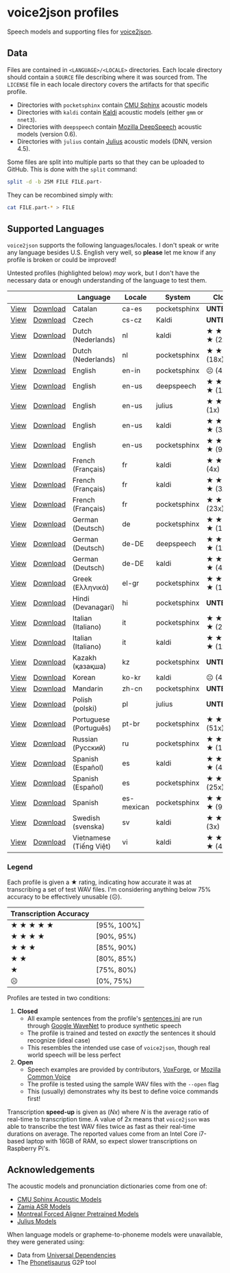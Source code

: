 # voice2json profiles

Speech models and supporting files for [voice2json](https://github.com/synesthesiam/voice2json).

## Data

Files are contained in `<LANGUAGE>/<LOCALE>` directories. Each locale directory should contain a `SOURCE` file describing where it was sourced from. The `LICENSE` file in each locale directory covers the artifacts for that specific profile.

* Directories with `pocketsphinx` contain [CMU Sphinx](https://cmusphinx.github.io/) acoustic models
* Directories with `kaldi` contain [Kaldi](https://kaldi-asr.org) acoustic models (either `gmm` or `nnet3`).
* Directories with `deepspeech` contain [Mozilla DeepSpeech](https://github.com/mozilla/DeepSpeech) acoustic models (version 0.6).
* Directories with `julius` contain [Julius](https://github.com/julius-speech/julius) acoustic models (DNN, version 4.5).

Some files are split into multiple parts so that they can be uploaded to GitHub. This is done with the `split` command:

```bash
split -d -b 25M FILE FILE.part-
```

They can be recombined simply with:

```bash
cat FILE.part-* > FILE
```

## Supported Languages

`voice2json` supports the following languages/locales. I don't speak or write any language besides U.S. English very well, so **please** let me know if any profile is broken or could be improved!

Untested profiles (highlighted below) *may* work, but I don't have the necessary data or enough understanding of the language to test them.

<table>
  <thead>
    <tr>
      <th></th>
      <th></th>
      <th>Language</th>
      <th>Locale</th>
      <th>System</th>
      <th>Closed</th>
      <th>Open</th>
    </tr>
  </thead>
  <tbody>
    <tr>
      <td>
        <a href="https://github.com/synesthesiam/ca-es_pocketsphinx-cmu">View</a>
      </td>
      <td>
        <a href="https://github.com/synesthesiam/ca-es_pocketsphinx-cmu/archive/v1.1.tar.gz">Download</a>
      </td>
      <td>Catalan</td>
      <td>ca-es</td>
      <td>pocketsphinx</td>
      <td>
        <strong>UNTESTED</strong>
      </td>
      <td>
        <strong>UNTESTED</strong>
      </td>
    </tr>
    <tr>
      <td>
        <a href="https://github.com/rhasspy/cs_kaldi-rhasspy">View</a>
      </td>
      <td>
        <a href="https://github.com/rhasspy/cs_kaldi-rhasspy/archive/v1.0.tar.gz">Download</a>
      </td>
      <td>Czech</td>
      <td>cs-cz</td>
      <td>Kaldi</td>
      <td>
        <strong>UNTESTED</strong>
      </td>
      <td>
        <strong>UNTESTED</strong>
      </td>
    </tr>
    <tr>
      <td>
        <a href="https://github.com/synesthesiam/nl_kaldi-cgn">View</a>
      </td>
      <td>
        <a href="https://github.com/synesthesiam/nl_kaldi-cgn/archive/v1.1.tar.gz">Download</a>
      </td>
      <td>Dutch (Nederlands)</td>
      <td>nl</td>
      <td>kaldi</td>
      <td>&#9733; &#9733; &#9733; &#9733; &#9733; (2x)</td>
      <td>&#9785; (1x)</td>
    </tr>
    <tr>
      <td>
        <a href="https://github.com/synesthesiam/nl_pocketsphinx-cmu">View</a>
      </td>
      <td>
        <a href="https://github.com/synesthesiam/nl_pocketsphinx-cmu/archive/v1.1.tar.gz">Download</a>
      </td>
      <td>Dutch (Nederlands)</td>
      <td>nl</td>
      <td>pocketsphinx</td>
      <td>&#9733; &#9733; &#9733; &#9733; (18x)</td>
      <td>&#9785; (3x)</td>
    </tr>
    <tr>
      <td>
        <a href="https://github.com/synesthesiam/en-in_pocketsphinx-cmu">View</a>
      </td>
      <td>
        <a href="https://github.com/synesthesiam/en-in_pocketsphinx-cmu/archive/v1.1.tar.gz">Download</a>
      </td>
      <td>English</td>
      <td>en-in</td>
      <td>pocketsphinx</td>
      <td>&#9785; (4x)</td>
      <td>&#9785; (4x)</td>
    </tr>
    <tr>
      <td>
        <a href="https://github.com/synesthesiam/en-us_deepspeech-mozilla">View</a>
      </td>
      <td>
        <a href="https://github.com/synesthesiam/en-us_deepspeech-mozilla/archive/v1.0.tar.gz">Download</a>
      </td>
      <td>English</td>
      <td>en-us</td>
      <td>deepspeech</td>
      <td>&#9733; &#9733; &#9733; &#9733; &#9733; (1x)</td>
      <td>&#9733; &#9733; &#9733; &#9733; (1x)</td>
    </tr>
    <tr>
      <td>
        <a href="https://github.com/synesthesiam/en-us_julius-github">View</a>
      </td>
      <td>
        <a href="https://github.com/synesthesiam/en-us_julius-github/archive/v1.1.tar.gz">Download</a>
      </td>
      <td>English</td>
      <td>en-us</td>
      <td>julius</td>
      <td>&#9733; &#9733; &#9733; &#9733; (1x)</td>
      <td>
        <strong>UNTESTED</strong>
      </td>
    </tr>
    <tr>
      <td>
        <a href="https://github.com/synesthesiam/en-us_kaldi-zamia">View</a>
      </td>
      <td>
        <a href="https://github.com/synesthesiam/en-us_kaldi-zamia/archive/v2.0.tar.gz">Download</a>
      </td>
      <td>English</td>
      <td>en-us</td>
      <td>kaldi</td>
      <td>&#9733; &#9733; &#9733; &#9733; &#9733; (3x)</td>
      <td>&#9733; &#9733; &#9733; &#9733; (1x)</td>
    </tr>
    <tr>
      <td>
        <a href="https://github.com/synesthesiam/en-us_pocketsphinx-cmu">View</a>
      </td>
      <td>
        <a href="https://github.com/synesthesiam/en-us_pocketsphinx-cmu/archive/v1.1.tar.gz">Download</a>
      </td>
      <td>English</td>
      <td>en-us</td>
      <td>pocketsphinx</td>
      <td>&#9733; &#9733; &#9733; &#9733; &#9733; (9x)</td>
      <td>&#9733; &#9733; &#9733; &#9733; (2x)</td>
    </tr>
    <tr>
      <td>
        <a href="https://github.com/synesthesiam/fr_kaldi-guyot">View</a>
      </td>
      <td>
        <a href="https://github.com/synesthesiam/fr_kaldi-guyot/archive/v1.0.tar.gz">Download</a>
      </td>
      <td>French (Français)</td>
      <td>fr</td>
      <td>kaldi</td>
      <td>&#9733; &#9733; &#9733; &#9733; (4x)</td>
      <td>&#9733; &#9733; &#9733; &#9733; (1x)</td>
    </tr>
    <tr>
      <td>
        <a href="https://github.com/rhasspy/fr_kaldi-rhasspy">View</a>
      </td>
      <td>
        <a href="https://github.com/rhasspy/fr_kaldi-rhasspy/archive/v1.0.tar.gz">Download</a>
      </td>
      <td>French (Français)</td>
      <td>fr</td>
      <td>kaldi</td>
      <td>&#9733; &#9733; &#9733; &#9733; &#9733; (3x)</td>
      <td>&#9733; &#9733; &#9733; &#9733; &#9733; (0.5x)</td>
    </tr>
    <tr>
      <td>
        <a href="https://github.com/synesthesiam/fr_pocketsphinx-cmu">View</a>
      </td>
      <td>
        <a href="https://github.com/synesthesiam/fr_pocketsphinx-cmu/archive/v1.1.tar.gz">Download</a>
      </td>
      <td>French (Français)</td>
      <td>fr</td>
      <td>pocketsphinx</td>
      <td>&#9733; &#9733; &#9733; &#9733; (23x)</td>
      <td>&#9785; (3x)</td>
    </tr>
    <tr>
      <td>
        <a href="https://github.com/synesthesiam/de_pocketsphinx-cmu">View</a>
      </td>
      <td>
        <a href="https://github.com/synesthesiam/de_pocketsphinx-cmu/archive/v1.1.tar.gz">Download</a>
      </td>
      <td>German (Deutsch)</td>
      <td>de</td>
      <td>pocketsphinx</td>
      <td>&#9733; &#9733; &#9733; &#9733; &#9733; (17x)</td>
      <td>&#9733; &#9733; &#9733; &#9733; &#9733; (3x)</td>
    </tr>
    <tr>
      <td>
        <a href="https://github.com/synesthesiam/de_deepspeech-aashishag">View</a>
      </td>
      <td>
        <a href="https://github.com/synesthesiam/de_deepspeech-aashishag/archive/v1.0.tar.gz">Download</a>
      </td>
      <td>German (Deutsch)</td>
      <td>de-DE</td>
      <td>deepspeech</td>
      <td>&#9733; &#9733; &#9733; &#9733; &#9733; (1x)</td>
      <td>&#9733; &#9733; &#9733; &#9733; (1x)</td>
    </tr>
    <tr>
      <td>
        <a href="https://github.com/synesthesiam/de_kaldi-zamia">View</a>
      </td>
      <td>
        <a href="https://github.com/synesthesiam/de_kaldi-zamia/archive/v2.0.tar.gz">Download</a>
      </td>
      <td>German (Deutsch)</td>
      <td>de-DE</td>
      <td>kaldi</td>
      <td>&#9733; &#9733; &#9733; &#9733; &#9733; (4x)</td>
      <td>&#9733; &#9733; &#9733; &#9733; (1x)</td>
    </tr>
    <tr>
      <td>
        <a href="https://github.com/synesthesiam/el-gr_pocketsphinx-cmu">View</a>
      </td>
      <td>
        <a href="https://github.com/synesthesiam/el-gr_pocketsphinx-cmu/archive/v1.1.tar.gz">Download</a>
      </td>
      <td>Greek (Ελληνικά)</td>
      <td>el-gr</td>
      <td>pocketsphinx</td>
      <td>&#9733; &#9733; &#9733; &#9733; &#9733; (15x)</td>
      <td>&#9785; (1x)</td>
    </tr>
    <tr>
      <td>
        <a href="https://github.com/synesthesiam/hi_pocketsphinx-cmu">View</a>
      </td>
      <td>
        <a href="https://github.com/synesthesiam/hi_pocketsphinx-cmu/archive/v1.0.tar.gz">Download</a>
      </td>
      <td>Hindi (Devanagari)</td>
      <td>hi</td>
      <td>pocketsphinx</td>
      <td>
        <strong>UNTESTED</strong>
      </td>
      <td>
        <strong>UNTESTED</strong>
      </td>
    </tr>
    <tr>
      <td>
        <a href="https://github.com/synesthesiam/it_pocketsphinx-cmu">View</a>
      </td>
      <td>
        <a href="https://github.com/synesthesiam/it_pocketsphinx-cmu/archive/v1.1.tar.gz">Download</a>
      </td>
      <td>Italian (Italiano)</td>
      <td>it</td>
      <td>pocketsphinx</td>
      <td>&#9733; &#9733; &#9733; &#9733; &#9733; (21x)</td>
      <td>&#9733; &#9733; &#9733; &#9733; &#9733; (7x)</td>
    </tr>
    <tr>
      <td>
        <a href="https://github.com/rhasspy/it_kaldi-rhasspy">View</a>
      </td>
      <td>
        <a href="https://github.com/rhasspy/it_kaldi-rhasspy/archive/v1.0.tar.gz">Download</a>
      </td>
      <td>Italian (Italiano)</td>
      <td>it</td>
      <td>kaldi</td>
      <td>&#9733; &#9733; &#9733; &#9733; &#9733; (1x)</td>
      <td>&#9733; &#9733; &#9733; &#9733; &#9733; (1x)</td>
    </tr>
    <tr>
      <td>
        <a href="https://github.com/synesthesiam/kz_pocketsphinx-cmu">View</a>
      </td>
      <td>
        <a href="https://github.com/synesthesiam/kz_pocketsphinx-cmu/archive/v1.1.tar.gz">Download</a>
      </td>
      <td>Kazakh (қазақша)</td>
      <td>kz</td>
      <td>pocketsphinx</td>
      <td>
        <strong>UNTESTED</strong>
      </td>
      <td>
        <strong>UNTESTED</strong>
      </td>
    </tr>
    <tr>
      <td>
        <a href="https://github.com/synesthesiam/ko-kr_kaldi-montreal">View</a>
      </td>
      <td>
        <a href="https://github.com/synesthesiam/ko-kr_kaldi-montreal/archive/v1.0.tar.gz">Download</a>
      </td>
      <td>Korean</td>
      <td>ko-kr</td>
      <td>kaldi</td>
      <td>&#9785; (4x)</td>
      <td>&#9785; (4x)</td>
    </tr>
    <tr>
      <td>
        <a href="https://github.com/synesthesiam/zh-cn_pocketsphinx-cmu">View</a>
      </td>
      <td>
        <a href="https://github.com/synesthesiam/zh-cn_pocketsphinx-cmu/archive/v1.1.tar.gz">Download</a>
      </td>
      <td>Mandarin</td>
      <td>zh-cn</td>
      <td>pocketsphinx</td>
      <td>
        <strong>UNTESTED</strong>
      </td>
      <td>
        <strong>UNTESTED</strong>
      </td>
    </tr>
    <tr>
      <td>
        <a href="https://github.com/synesthesiam/pl_julius-github">View</a>
      </td>
      <td>
        <a href="https://github.com/synesthesiam/pl_julius-github/archive/v1.1.tar.gz">Download</a>
      </td>
      <td>Polish (polski)</td>
      <td>pl</td>
      <td>julius</td>
      <td>
        <strong>UNTESTED</strong>
      </td>
      <td>
        <strong>UNTESTED</strong>
      </td>
    </tr>
    <tr>
      <td>
        <a href="https://github.com/synesthesiam/pt-br_pocketsphinx-cmu">View</a>
      </td>
      <td>
        <a href="https://github.com/synesthesiam/pt-br_pocketsphinx-cmu/archive/v1.1.tar.gz">Download</a>
      </td>
      <td>Portuguese (Português)</td>
      <td>pt-br</td>
      <td>pocketsphinx</td>
      <td>&#9733; &#9733; &#9733; &#9733; (51x)</td>
      <td>&#9785; (11x)</td>
    </tr>
    <tr>
      <td>
        <a href="https://github.com/synesthesiam/ru_pocketsphinx-cmu">View</a>
      </td>
      <td>
        <a href="https://github.com/synesthesiam/ru_pocketsphinx-cmu/archive/v1.1.tar.gz">Download</a>
      </td>
      <td>Russian (Русский)</td>
      <td>ru</td>
      <td>pocketsphinx</td>
      <td>&#9733; &#9733; &#9733; &#9733; &#9733; (17x)</td>
      <td>&#9785; (1x)</td>
    </tr>
    <tr>
      <td>
        <a href="https://github.com/rhasspy/es_kaldi-rhasspy">View</a>
      </td>
      <td>
        <a href="https://github.com/rhasspy/es_kaldi-rhasspy/archive/v1.0.tar.gz">Download</a>
      </td>
      <td>Spanish (Español)</td>
      <td>es</td>
      <td>kaldi</td>
      <td>&#9733; &#9733; &#9733; &#9733; &#9733; (4x)</td>
      <td>&#9733; &#9733; &#9733; &#9733; &#9733; (1x)</td>
    </tr>
    <tr>
      <td>
        <a href="https://github.com/synesthesiam/es_pocketsphinx-cmu">View</a>
      </td>
      <td>
        <a href="https://github.com/synesthesiam/es_pocketsphinx-cmu/archive/v1.1.tar.gz">Download</a>
      </td>
      <td>Spanish (Español)</td>
      <td>es</td>
      <td>pocketsphinx</td>
      <td>&#9733; &#9733; &#9733; &#9733; (25x)</td>
      <td>&#9733; &#9733; &#9733; &#9733; (15x)</td>
    </tr>
    <tr>
      <td>
        <a href="https://github.com/synesthesiam/es-mexican_pocketsphinx-cmu">View</a>
      </td>
      <td>
        <a href="https://github.com/synesthesiam/es-mexican_pocketsphinx-cmu/archive/v1.1.tar.gz">Download</a>
      </td>
      <td>Spanish</td>
      <td>es-mexican</td>
      <td>pocketsphinx</td>
      <td>&#9733; &#9733; &#9733; &#9733; &#9733; (9x)</td>
      <td>&#9733; &#9733; &#9733; &#9733; (2x)</td>
    </tr>
    <tr>
      <td>
        <a href="https://github.com/synesthesiam/sv_kaldi-montreal">View</a>
      </td>
      <td>
        <a href="https://github.com/synesthesiam/sv_kaldi-montreal/archive/v1.1.tar.gz">Download</a>
      </td>
      <td>Swedish (svenska)</td>
      <td>sv</td>
      <td>kaldi</td>
      <td>&#9733; &#9733; &#9733; &#9733; (3x)</td>
      <td>&#9785; (1x)</td>
    </tr>
    <tr>
      <td>
        <a href="https://github.com/synesthesiam/vi_kaldi-montreal">View</a>
      </td>
      <td>
        <a href="https://github.com/synesthesiam/vi_kaldi-montreal/archive/v1.1.tar.gz">Download</a>
      </td>
      <td>Vietnamese (Tiếng Việt)</td>
      <td>vi</td>
      <td>kaldi</td>
      <td>&#9733; &#9733; &#9733; &#9733; &#9733; (4x)</td>
      <td>&#9785; (1x)</td>
    </tr>
  </tbody>
</table>

### Legend

Each profile is given a &#9733; rating, indicating how accurate it was at transcribing a set of test WAV files. I'm considering anything below 75% accuracy to be effectively unusable (&#9785;).

 | Transcription Accuracy                   |              |
 | ---------------------------------------- | ------------ |
 | &#9733; &#9733; &#9733; &#9733; &#9733;  | [95%, 100%]  |
 | &#9733; &#9733; &#9733; &#9733;          | [90%, 95%)   |
 | &#9733; &#9733; &#9733;                  | [85%, 90%)   |
 | &#9733; &#9733;                          | [80%, 85%)   |
 | &#9733;                                  | [75%, 80%)   |
 | &#9785;                                  | [0%, 75%)    |

Profiles are tested in two conditions:

1. **Closed**
    * All example sentences from the profile's [sentences.ini](https://voice2json.org/sentences.html) are run through [Google WaveNet](https://cloud.google.com/text-to-speech/docs/wavenet) to produce synthetic speech
    * The profile is trained and tested on *exactly* the sentences it should recognize (ideal case)
    * This resembles the intended use case of `voice2json`, though real world speech will be less perfect
2. **Open**
    * Speech examples are provided by contributors, [VoxForge](http://voxforge.org), or [Mozilla Common Voice](https://voice.mozilla.org/)
    * The profile is tested using the sample WAV files with the `--open` flag
    * This (usually) demonstrates why its best to define voice commands first!
    
Transcription **speed-up** is given as (*Nx*) where *N* is the average ratio of real-time to transcription time.
A value of 2x means that `voice2json` was able to transcribe the test WAV files twice as fast as their real-time durations on average.
The reported values come from an Intel Core i7-based laptop with 16GB of RAM, so expect slower transcriptions on Raspberry Pi's.

## Acknowledgements

The acoustic models and pronunciation dictionaries come from one of:

* [CMU Sphinx Acoustic Models](https://sourceforge.net/projects/cmusphinx/files/Acoustic%20and%20Language%20Models/)
* [Zamia ASR Models](https://github.com/gooofy/zamia-speech)
* [Montreal Forced Aligner Pretrained Models](https://montreal-forced-aligner.readthedocs.io/en/latest/pretrained_models.html)
* [Julius Models](https://sourceforge.net/projects/juliusmodels/)

When language models or grapheme-to-phoneme models were unavailable, they were generated using:

* Data from [Universal Dependencies](https://github.com/UniversalDependencies)
* The [Phonetisaurus](https://github.com/AdolfVonKleist/Phonetisaurus) G2P tool
